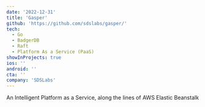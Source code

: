 ```yaml
---
date: '2022-12-31'
title: 'Gasper'
github: 'https://github.com/sdslabs/gasper/'
tech:
  - Go
  - BadgerDB
  - Raft
  - Platform As a Service (PaaS)
showInProjects: true
ios: ''
android: ''
cta: ''
company: 'SDSLabs'
---
```


An Intelligent Platform as a Service, along the lines of AWS Elastic Beanstalk
